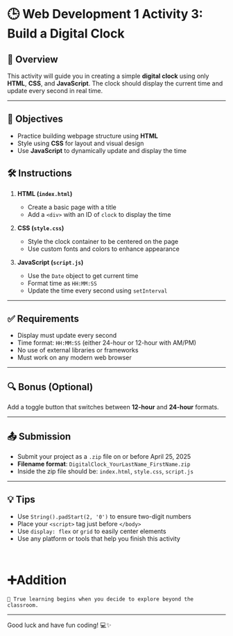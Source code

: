 # 🕒 Web Development 1 Activity 3: Build a Digital Clock

## 📘 Overview

This activity will guide you in creating a simple **digital clock** using only **HTML**, **CSS**, and **JavaScript**. The clock should display the current time and update every second in real time.

---

## 🎯 Objectives

- Practice building webpage structure using **HTML**
- Style using **CSS** for layout and visual design
- Use **JavaScript** to dynamically update and display the time


## 🛠️ Instructions

1. **HTML (`index.html`)**
   - Create a basic page with a title
   - Add a `<div>` with an ID of `clock` to display the time

2. **CSS (`style.css`)**
   - Style the clock container to be centered on the page
   - Use custom fonts and colors to enhance appearance

3. **JavaScript (`script.js`)**
   - Use the `Date` object to get current time
   - Format time as `HH:MM:SS`
   - Update the time every second using `setInterval`

---

## ✅ Requirements

- Display must update every second
- Time format: `HH:MM:SS` (either 24-hour or 12-hour with AM/PM)
- No use of external libraries or frameworks
- Must work on any modern web browser

---

## 🔍 Bonus (Optional)

Add a toggle button that switches between **12-hour** and **24-hour** formats.

---

## 📤 Submission

- Submit your project as a `.zip` file on or before April 25, 2025
- **Filename format**: `DigitalClock_YourLastName_FirstName.zip`
- Inside the zip file should be: `index.html`, `style.css`, `script.js`

---

## 💡 Tips

- Use `String().padStart(2, '0')` to ensure two-digit numbers
- Place your `<script>` tag just before `</body>`
- Use `display: flex` or `grid` to easily center elements
- Use any platform or tools that help you finish this activity
<br>



#
# ➕Addition
`📖 True learning begins when you decide to explore beyond the classroom.`

---

Good luck and have fun coding! 💻✨

